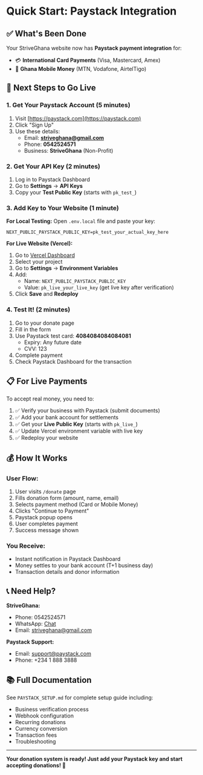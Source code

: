 # Quick Start: Paystack Integration

## ✅ What's Been Done

Your StriveGhana website now has **Paystack payment integration** for:
- 💳 **International Card Payments** (Visa, Mastercard, Amex)
- 📱 **Ghana Mobile Money** (MTN, Vodafone, AirtelTigo)

## 🚀 Next Steps to Go Live

### 1. Get Your Paystack Account (5 minutes)
1. Visit [https://paystack.com](https://paystack.com)
2. Click "Sign Up"
3. Use these details:
   - Email: **striveghana@gmail.com**
   - Phone: **0542524571**
   - Business: **StriveGhana** (Non-Profit)

### 2. Get Your API Key (2 minutes)
1. Log in to Paystack Dashboard
2. Go to **Settings** → **API Keys**
3. Copy your **Test Public Key** (starts with `pk_test_`)

### 3. Add Key to Your Website (1 minute)

**For Local Testing:**
Open `.env.local` file and paste your key:
```
NEXT_PUBLIC_PAYSTACK_PUBLIC_KEY=pk_test_your_actual_key_here
```

**For Live Website (Vercel):**
1. Go to [Vercel Dashboard](https://vercel.com)
2. Select your project
3. Go to **Settings** → **Environment Variables**
4. Add:
   - Name: `NEXT_PUBLIC_PAYSTACK_PUBLIC_KEY`
   - Value: `pk_live_your_live_key` (get live key after verification)
5. Click **Save** and **Redeploy**

### 4. Test It! (2 minutes)
1. Go to your donate page
2. Fill in the form
3. Use Paystack test card: **4084084084084081**
   - Expiry: Any future date
   - CVV: 123
4. Complete payment
5. Check Paystack Dashboard for the transaction

## 📋 For Live Payments

To accept real money, you need to:
1. ✅ Verify your business with Paystack (submit documents)
2. ✅ Add your bank account for settlements
3. ✅ Get your **Live Public Key** (starts with `pk_live_`)
4. ✅ Update Vercel environment variable with live key
5. ✅ Redeploy your website

## 💰 How It Works

### User Flow:
1. User visits `/donate` page
2. Fills donation form (amount, name, email)
3. Selects payment method (Card or Mobile Money)
4. Clicks "Continue to Payment"
5. Paystack popup opens
6. User completes payment
7. Success message shown

### You Receive:
- Instant notification in Paystack Dashboard
- Money settles to your bank account (T+1 business day)
- Transaction details and donor information

## 📞 Need Help?

**StriveGhana:**
- Phone: 0542524571
- WhatsApp: [Chat](https://wa.me/233542524571)
- Email: striveghana@gmail.com

**Paystack Support:**
- Email: support@paystack.com
- Phone: +234 1 888 3888

## 📚 Full Documentation

See `PAYSTACK_SETUP.md` for complete setup guide including:
- Business verification process
- Webhook configuration
- Recurring donations
- Currency conversion
- Transaction fees
- Troubleshooting

---

**Your donation system is ready! Just add your Paystack key and start accepting donations! 🎉**

